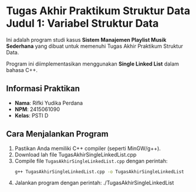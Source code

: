 # Tugas Akhir Praktikum Struktur Data Judul 1: Variabel Struktur Data

Ini adalah program studi kasus **Sistem Manajemen Playlist Musik Sederhana** yang dibuat untuk memenuhi Tugas Akhir Praktikum Struktur Data.

Program ini diimplementasikan menggunakan **Single Linked List** dalam bahasa C++.

## Informasi Praktikan
- **Nama**: Rifki Yudika Perdana
- **NPM**: 2415061090
- **Kelas**: PSTI D

## Cara Menjalankan Program
1. Pastikan Anda memiliki C++ compiler (seperti MinGW/g++).
2. Download lah file TugasAkhirSingleLinkedList.cpp
3. Compile file `TugasAkhirSingleLinkedList.cpp` dengan perintah:
   ```sh
   g++ TugasAkhirSingleLinkedList.cpp -o TugasAkhirSingleLinkedList
4. Jalankan program dengan perintah:
   ./TugasAkhirSingleLinkedList
